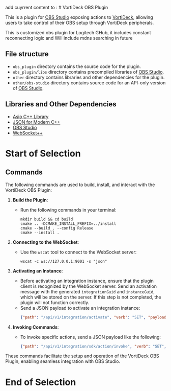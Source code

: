 add cuyrrent content to : # VortiDeck OBS Plugin

This is a plugin for [OBS Studio](https://obsproject.com/) exposing actions to [VortiDeck](https://www.vortideck.com), allowing users to take control of their OBS setup through VortiDeck peripherals.

This is customized obs plugin for Logitech GHub, it includes constant reconnecting logic and Will include mdns searching in future

## File structure

* `obs_plugin` directory contains the source code for the plugin.
* `obs_plugin/libs` directory contains precompiled libraries of [OBS Studio](https://github.com/obsproject/obs-studio).
* `other` directory contains libraries and other dependencies for the plugin.
* `other/obs-studio` directory contains source code for an API-only version of [OBS Studio](https://github.com/obsproject/obs-studio).

## Libraries and Other Dependencies
* [Asio C++ Library](https://github.com/chriskohlhoff/asio)
* [JSON for Modern C++](https://github.com/nlohmann/json)
* [OBS Studio](https://github.com/obsproject/obs-studio)
* [WebSocket++](https://github.com/zaphoyd/websocketpp)


# Start of Selection
## Commands 

The following commands are used to build, install, and interact with the VortiDeck OBS Plugin:

1. **Build the Plugin**: 
   - Run the following commands in your terminal:
     ```
     mkdir build && cd build
     cmake .. -DCMAKE_INSTALL_PREFIX=../install
     cmake --build . --config Release
     cmake --install .
     ```

2. **Connecting to the WebSocket**: 
   - Use the `wscat` tool to connect to the WebSocket server:
     ```
     wscat -c ws://127.0.0.1:9001 -s "json"
     ```

3. **Activating an Instance**: 
   - Before activating an integration instance, ensure that the plugin client is recognized by the WebSocket server. Send an activation message with the generated `integrationGuid` and `instanceGuid`, which will be stored on the server. If this step is not completed, the plugin will not function correctly.
   - Send a JSON payload to activate an integration instance:
     ```json
     {"path": "/api/v1/integration/activate", "verb": "SET", "payload": {"integrationGuid": "1abcdx", "instanceGuid": "1abcdx"}}
     ```

4. **Invoking Commands**: 
   - To invoke specific actions, send a JSON payload like the following:
     ```json
     {"path": "/api/v1/integration/sdk/action/invoke", "verb": "SET", "payload": {"actionId": "obs_desktop_mute_toggle", "integrationGuid": "ae67192054b1d99f", "parameters": {}}}
     ```

These commands facilitate the setup and operation of the VortiDeck OBS Plugin, enabling seamless integration with OBS Studio.
# End of Selection

